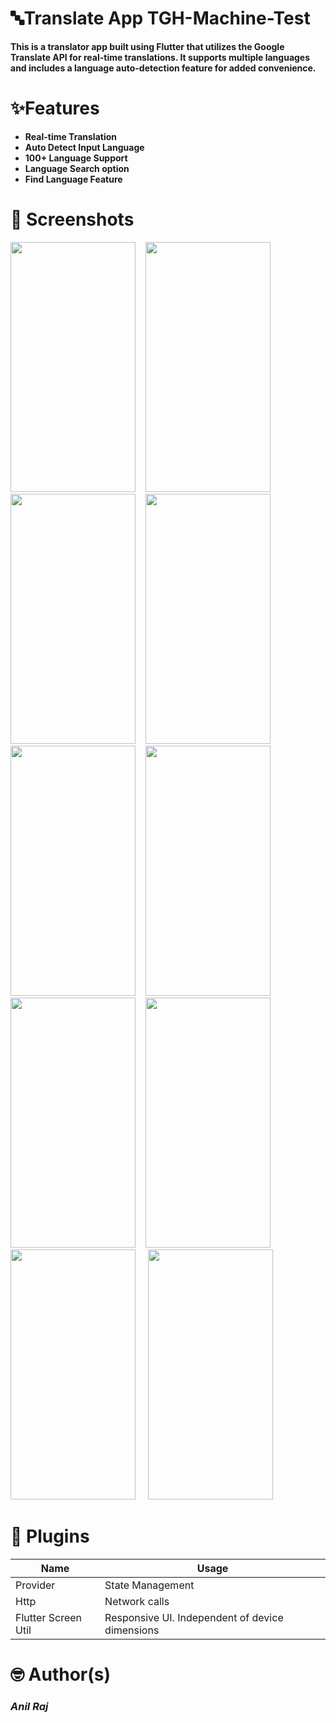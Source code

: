  # 🔤Translate App TGH-Machine-Test

 **This is a translator app built using Flutter that utilizes the Google Translate API for real-time translations. It supports multiple languages and includes a language auto-detection feature for added convenience.**

# ✨Features
 * **Real-time Translation**
 * **Auto Detect Input Language**
 * **100+ Language Support**
 * **Language Search option**
 * **Find Language Feature**
 

# 📸 Screenshots
<img src='https://user-images.githubusercontent.com/121878034/230775070-70d1b77d-0931-42ca-993f-d8ff215eaf95.png' width= '200' height= '400'>&nbsp;&nbsp;&nbsp;&nbsp;<img src='https://user-images.githubusercontent.com/121878034/230775197-86d9f80f-17fc-44a6-ad74-cdbca5d3250a.png' width= '200' height= '400'>&nbsp;&nbsp;&nbsp;&nbsp;<img src='https://user-images.githubusercontent.com/121878034/230775151-04469365-411e-484d-bfc6-5a94c23340db.png' width= '200' height= '400'>&nbsp;&nbsp;&nbsp;&nbsp;<img src='https://user-images.githubusercontent.com/121878034/230775309-aadc6ae3-08cb-4404-be71-19fb27e6a9c6.png' width= '200' height= '400'>&nbsp;&nbsp;&nbsp;&nbsp;<img src='https://user-images.githubusercontent.com/121878034/230776514-879d403b-6601-4c62-bccb-2ad0d6df15ce.png' width= '200' height= '400'>&nbsp;&nbsp;&nbsp;&nbsp;<img src='https://user-images.githubusercontent.com/121878034/230776558-d5649f1b-ea98-422b-aa20-aa9b0ac54301.png' width= '200' height= '400'>&nbsp;&nbsp;&nbsp;&nbsp;<img src='https://user-images.githubusercontent.com/121878034/230776616-c82153ef-47bf-404d-b695-da5d176cc215.png'  width= '200' height= '400'>&nbsp;&nbsp;&nbsp;&nbsp;<img src='https://user-images.githubusercontent.com/121878034/230776647-72ca12df-1bfe-492f-8ca4-9ea91c9e605f.png'  width= '200' height= '400'>&nbsp;&nbsp;&nbsp;&nbsp; 
<img src='https://user-images.githubusercontent.com/121878034/230776702-38bc99cb-b2c3-4d9f-90c9-b6c742f7dcff.png'  width= '200' height= '400'>&nbsp;&nbsp;&nbsp;&nbsp;
<img src='https://user-images.githubusercontent.com/121878034/230776733-e9132d8e-d88d-4ad2-80d5-66add696154d.png'  width= '200' height= '400'>&nbsp;&nbsp;&nbsp;&nbsp;
# 🔌 Plugins

|           Name          |              Usage             |
| ----------------------- | ------------------------------ |
| Provider                | State Management               | 
| Http                    | Network calls                  |
| Flutter Screen Util     | Responsive UI. Independent of device dimensions| 
 


# 🤓 Author(s)
 
### *Anil Raj* 
